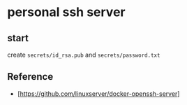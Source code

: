 # personal ssh server

## start

create `secrets/id_rsa.pub` and `secrets/password.txt`

## Reference

- [https://github.com/linuxserver/docker-openssh-server]
